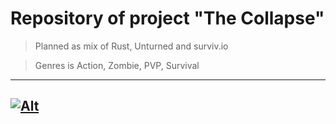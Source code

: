 # Repository of project "The Collapse"
> Planned as mix of Rust, Unturned and surviv.io

> Genres is Action, Zombie, PVP, Survival
---
[![Alt](https://repobeats.axiom.co/api/embed/49deeab3ba4c9ccd232e6c39d267ef2eb221800a.svg "Repobeats analytics image")](https://github.com/The-Collapse/game)
---